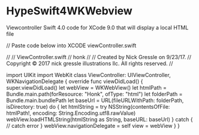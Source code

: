 # HypeSwift4WKWebview
Viewcontroller Swift 4.0 code for XCode 9.0 that will display a local HTML file

// Paste code below into XCODE viewController.swift


//
//  ViewController.swift
//  honk
//
//  Created by Nick Gressle on 9/23/17.
//  Copyright © 2017 nick gressle illustrations llc. All rights reserved.
//

import UIKit
import WebKit
class ViewController: UIViewController, WKNavigationDelegate {
    override func viewDidLoad() {
        super.viewDidLoad()
        let webView = WKWebView()
        let htmlPath = Bundle.main.path(forResource: "Honk", ofType: "html")
        let folderPath = Bundle.main.bundlePath
        let baseUrl = URL(fileURLWithPath: folderPath, isDirectory: true)
        do {
            let htmlString = try NSString(contentsOfFile: htmlPath!, encoding: String.Encoding.utf8.rawValue)
            webView.loadHTMLString(htmlString as String, baseURL: baseUrl)
        } catch {
            // catch error
        }
        webView.navigationDelegate = self
        view = webView
    }
}
